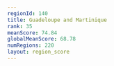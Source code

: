 ```yaml
---
regionId: 140
title: Guadeloupe and Martinique
rank: 35
meanScore: 74.84
globalMeanScore: 68.78
numRegions: 220
layout: region_score
---
```

